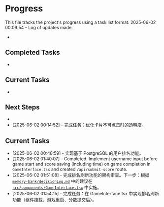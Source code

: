# Progress

This file tracks the project's progress using a task list format.
2025-06-02 00:09:54 - Log of updates made.

*

## Completed Tasks

*   

## Current Tasks

*   

## Next Steps

*
* [2025-06-02 00:14:52] - 完成任务：优化卡片不可点击时的透明度。
## Current Tasks

* [2025-06-02 00:48:59] - 实现基于 PostgreSQL 的用户排名功能。
* [2025-06-02 01:40:07] - Completed: Implement username input before game start and score saving (including time) on game completion in `GameInterface.tsx` and created `/api/submit-score` route.
* [2025-06-02 01:51:08] - 完成排名刷新功能的架构审查。下一步：根据 [`memory-bank/decisionLog.md`](memory-bank/decisionLog.md) 中的建议在 [`src/components/GameInterface.tsx`](src/components/GameInterface.tsx) 中实施。
* [2025-06-02 01:54:15] - 完成任务：在 GameInterface.tsx 中实现排名刷新功能（组件挂载、游戏重启、分数提交后）。